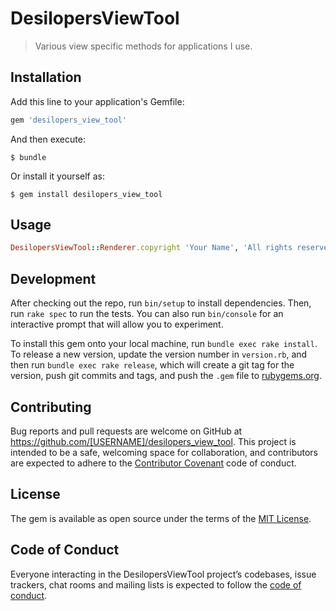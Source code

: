 # DesilopersViewTool

> Various view specific methods for applications I use.

## Installation

Add this line to your application's Gemfile:

```ruby
gem 'desilopers_view_tool'
```

And then execute:

    $ bundle

Or install it yourself as:

    $ gem install desilopers_view_tool

## Usage
```ruby
DesilopersViewTool::Renderer.copyright 'Your Name', 'All rights reserved'
```
## Development

After checking out the repo, run `bin/setup` to install dependencies. Then, run `rake spec` to run the tests. You can also run `bin/console` for an interactive prompt that will allow you to experiment.

To install this gem onto your local machine, run `bundle exec rake install`. To release a new version, update the version number in `version.rb`, and then run `bundle exec rake release`, which will create a git tag for the version, push git commits and tags, and push the `.gem` file to [rubygems.org](https://rubygems.org).

## Contributing

Bug reports and pull requests are welcome on GitHub at https://github.com/[USERNAME]/desilopers_view_tool. This project is intended to be a safe, welcoming space for collaboration, and contributors are expected to adhere to the [Contributor Covenant](http://contributor-covenant.org) code of conduct.

## License

The gem is available as open source under the terms of the [MIT License](https://opensource.org/licenses/MIT).

## Code of Conduct

Everyone interacting in the DesilopersViewTool project’s codebases, issue trackers, chat rooms and mailing lists is expected to follow the [code of conduct](https://github.com/[USERNAME]/desilopers_view_tool/blob/master/CODE_OF_CONDUCT.md).
